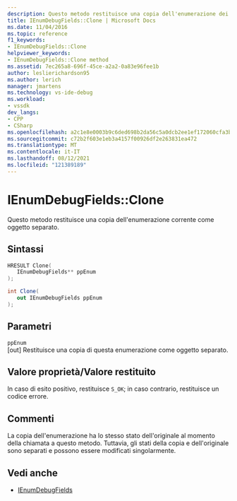 ```yaml
---
description: Questo metodo restituisce una copia dell'enumerazione dei campi corrente come oggetto separato.
title: IEnumDebugFields::Clone | Microsoft Docs
ms.date: 11/04/2016
ms.topic: reference
f1_keywords:
- IEnumDebugFields::Clone
helpviewer_keywords:
- IEnumDebugFields::Clone method
ms.assetid: 7ec265a8-696f-45ce-a2a2-0a83e96fee1b
author: leslierichardson95
ms.author: lerich
manager: jmartens
ms.technology: vs-ide-debug
ms.workload:
- vssdk
dev_langs:
- CPP
- CSharp
ms.openlocfilehash: a2c1e8e0003b9c6ded698b2da56c5a0dcb2ee1ef172060cfa3bc427a73e1faa2
ms.sourcegitcommit: c72b2f603e1eb3a4157f00926df2e263831ea472
ms.translationtype: MT
ms.contentlocale: it-IT
ms.lasthandoff: 08/12/2021
ms.locfileid: "121389189"
---
```

# <a name="ienumdebugfieldsclone"></a>IEnumDebugFields::Clone
Questo metodo restituisce una copia dell'enumerazione corrente come oggetto separato.

## <a name="syntax"></a>Sintassi

```cpp
HRESULT Clone(
   IEnumDebugFields** ppEnum
);
```

```csharp
int Clone(
   out IEnumDebugFields ppEnum
);
```

## <a name="parameters"></a>Parametri
`ppEnum`\
[out] Restituisce una copia di questa enumerazione come oggetto separato.

## <a name="property-valuereturn-value"></a>Valore proprietà/Valore restituito
 In caso di esito positivo, restituisce `S_OK`; in caso contrario, restituisce un codice errore.

## <a name="remarks"></a>Commenti
 La copia dell'enumerazione ha lo stesso stato dell'originale al momento della chiamata a questo metodo. Tuttavia, gli stati della copia e dell'originale sono separati e possono essere modificati singolarmente.

## <a name="see-also"></a>Vedi anche
- [IEnumDebugFields](../../../extensibility/debugger/reference/ienumdebugfields.md)

